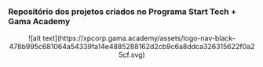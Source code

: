 ### Repositório dos projetos criados no Programa Start Tech + Gama Academy

<div align="center">
![alt text](https://xpcorp.gama.academy/assets/logo-nav-black-478b995c681064a54339fa14e4885288162d2cb9c6a8ddca326315622f0a25cf.svg)
</div>
